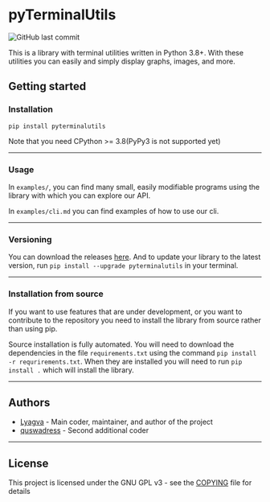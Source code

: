 # pyTerminalUtils
![GitHub last commit](https://img.shields.io/github/last-commit/Lyagva/pyTerminalUtils)

This is a library with terminal utilities written in Python 3.8+.
With these utilities you can easily and simply display 
graphs, images, and more.

## Getting started
### Installation
`pip install pyterminalutils`

Note that you need CPython >= 3.8(PyPy3 is not supported yet)

---
### Usage
In `examples/`, you can find many small, easily modifiable 
programs using the library with which you can explore our API.

In `examples/cli.md` you can find examples of how to use our cli.

---
### Versioning
You can download the releases 
[here](https://github.com/Lyagva/pyTerminalUtils/releases).
And to update your library to the latest version, 
run `pip install --upgrade pyterminalutils` in your terminal.

---
### Installation from source
If you want to use features that are under development, or you want to contribute to the repository you need to 
install the library from source rather than using pip.

Source installation is fully automated. 
You will need to download the dependencies in the file `requirements.txt` 
using the command `pip install -r requrirements.txt`. 
When they are installed you will need to run `pip install .` which will 
install the library.

---
## Authors
* [Lyagva](https://github.com/Lyagva) - Main coder, maintainer, and author of the project
* [quswadress](https://github.com/quswadress) - Second additional coder

---
## License
This project is licensed under the GNU GPL v3 - 
see the [COPYING](COPYING) file for details
